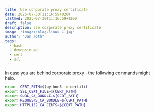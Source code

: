 ```yaml
---
title: Use corporate proxy certificate
date: 2025-07-30T11:16:59+0200
lastmod: 2025-07-30T11:16:59+0200
draft: false
description: Use corporate proxy certificate
image: "images/blog/linux-1.jpg"
author: "Jan Toth"
tags:
  - bash
  - devopsinuse
  - cert
  - ssl
---
```



In case you are behind corporate proxy - the following commands might help.

```bash
export CERT_PATH=$(python3 -m certifi)
export SSL_CERT_FILE=${CERT_PATH}
export CURL_CA_BUNDLE=${CERT_PATH}
export REQUESTS_CA_BUNDLE=${CERT_PATH}
export HTTPLIB2_CA_CERTS=${CERT_PATH}
```

